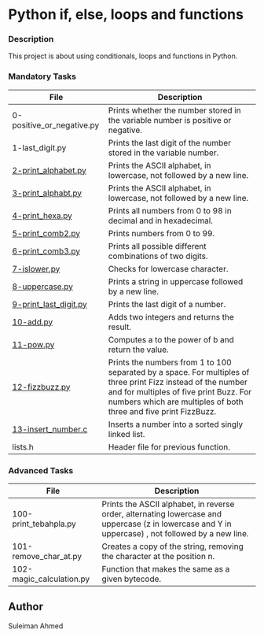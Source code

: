 # Python if, else, loops and functions
### Description
This project is about using conditionals, loops and functions in Python.
### Mandatory Tasks
| File | Description |
| ------ | ------ |
| 0-positive_or_negative.py | Prints whether the number stored in the variable number is positive or negative. |
| 1-last_digit.py | Prints the last digit of the number stored in the variable number. |
| [2-print_alphabet.py](https://github.com/Daransoto/holbertonschool-higher_level_programming/blob/master/0x01-python-if_else_loops_functions/2-print_alphabet.py) | Prints the ASCII alphabet, in lowercase, not followed by a new line. |
| [3-print_alphabt.py](https://github.com/Daransoto/holbertonschool-higher_level_programming/blob/master/0x01-python-if_else_loops_functions/3-print_alphabt.py) | Prints the ASCII alphabet, in lowercase, not followed by a new line. |
| [4-print_hexa.py](https://github.com/Daransoto/holbertonschool-higher_level_programming/blob/master/0x01-python-if_else_loops_functions/4-print_hexa.py) | Prints all numbers from 0 to 98 in decimal and in hexadecimal.  |
| [5-print_comb2.py](https://github.com/Daransoto/holbertonschool-higher_level_programming/blob/master/0x01-python-if_else_loops_functions/5-print_comb2.py) | Prints numbers from 0 to 99. |
| [6-print_comb3.py](https://github.com/Daransoto/holbertonschool-higher_level_programming/blob/master/0x01-python-if_else_loops_functions/6-print_comb3.py) | Prints all possible different combinations of two digits. |
| [7-islower.py](https://github.com/Daransoto/holbertonschool-higher_level_programming/blob/master/0x01-python-if_else_loops_functions/7-islower.py) | Checks for lowercase character. |
| [8-uppercase.py](https://github.com/Daransoto/holbertonschool-higher_level_programming/blob/master/0x01-python-if_else_loops_functions/8-uppercase.py) | Prints a string in uppercase followed by a new line. |
| [9-print_last_digit.py](https://github.com/Daransoto/holbertonschool-higher_level_programming/blob/master/0x01-python-if_else_loops_functions/9-print_last_digit.py) | Prints the last digit of a number. |
| [10-add.py](https://github.com/Daransoto/holbertonschool-higher_level_programming/blob/master/0x01-python-if_else_loops_functions/10-add.py) | Adds two integers and returns the result. |
| [11-pow.py](https://github.com/Daransoto/holbertonschool-higher_level_programming/blob/master/0x01-python-if_else_loops_functions/11-pow.py) | Computes a to the power of b and return the value. |
| [12-fizzbuzz.py](https://github.com/Daransoto/holbertonschool-higher_level_programming/blob/master/0x01-python-if_else_loops_functions/12-fizzbuzz.py) | Prints the numbers from 1 to 100 separated by a space. For multiples of three print Fizz instead of the number and for multiples of five print Buzz. For numbers which are multiples of both three and five print FizzBuzz. |
| [13-insert_number.c](https://github.com/Daransoto/holbertonschool-higher_level_programming/blob/master/0x01-python-if_else_loops_functions/13-insert_number.c) | Inserts a number into a sorted singly linked list. |
| lists.h | Header file for previous function. |

### Advanced Tasks
| File | Description |
| ------ | ------ |
| 100-print_tebahpla.py | Prints the ASCII alphabet, in reverse order, alternating lowercase and uppercase (z in lowercase and Y in uppercase) , not followed by a new line. |
| 101-remove_char_at.py | Creates a copy of the string, removing the character at the position n. |
| 102-magic_calculation.py | Function that makes the same as a given bytecode. |

## Author

Suleiman Ahmed

